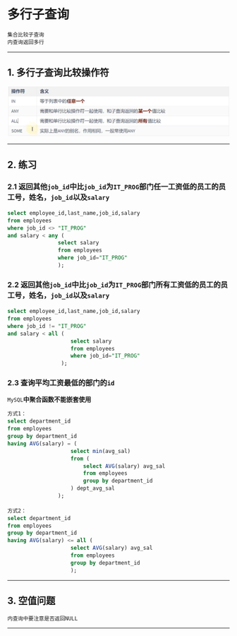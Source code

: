 # 多行子查询

```sql
集合比较子查询
内查询返回多行
```

---

## 1. 多行子查询比较操作符

![多行子查询比较操作符](images/2023-08-11-09-19-40.png)

---

## 2. 练习

### 2.1 返回其他`job_id`中比`job_id`为`IT_PROG`部门任一工资低的员工的员工号，姓名，`job_id`以及`salary`

```sql
select employee_id,last_name,job_id,salary
from employees
where job_id <> "IT_PROG"
and salary < any (
                select salary
                from employees
                where job_id="IT_PROG"
                );
```

### 2.2 返回其他`job_id`中比`job_id`为`IT_PROG`部门所有工资低的员工的员工号，姓名，`job_id`以及`salary`

```sql
select employee_id,last_name,job_id,salary
from employees
where job_id != "IT_PROG"
and salary < all (
                    select salary
                    from employees
                    where job_id="IT_PROG"
                 );
```

### 2.3 查询平均工资最低的部门的`id`

`MySQL`**中聚合函数不能嵌套使用**

```sql
方式1：
select department_id
from employees
group by department_id
having AVG(salary) = (
                    select min(avg_sal)
                    from (
                        select AVG(salary) avg_sal
                        from employees
                        group by department_id
                    ) dept_avg_sal
                );

方式2：
select department_id
from employees
group by department_id
having AVG(salary) <= all (
                    select AVG(salary) avg_sal
                    from employees
                    group by department_id
                    );
```

---

## 3. 空值问题

```sql
内查询中要注意是否返回NULL
```

---
